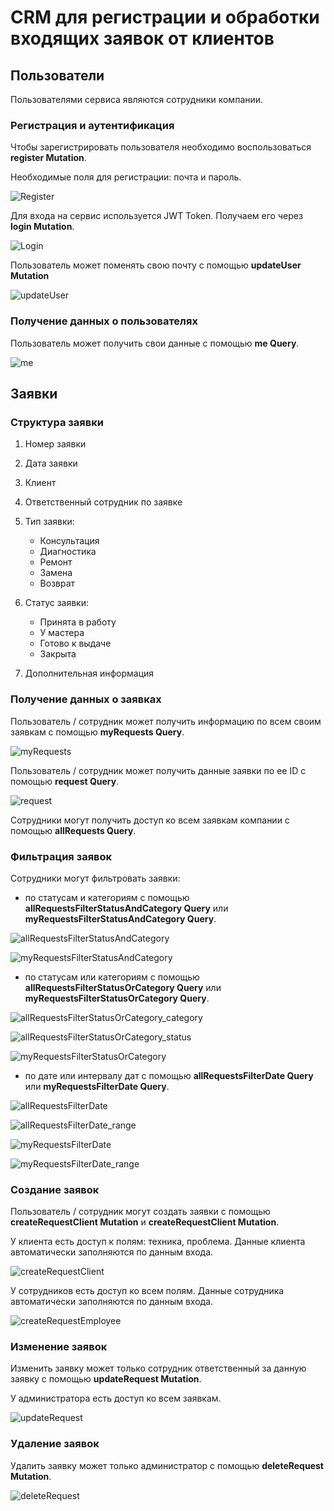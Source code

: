 # CRM для регистрации и обработки входящих заявок от клиентов

## Пользователи

Пользователями сервиса являются сотрудники компании.

### Регистрация и аутентификация

Чтобы зарегистрировать пользователя необходимо воспользоваться **register Mutation**.

Необходимые поля для регистрации: почта и пароль.

![Register](img/register.png)

Для входа на сервис используется JWT Token. Получаем его через **login Mutation**.

![Login](img/login.png)

Пользователь может поменять свою почту с помощью **updateUser Mutation**

![updateUser](img/updateUser.png)

### Получение данных о пользователях

Пользователь может получить свои данные с помощью **me Query**.

![me](img/me.png)

## Заявки

### Структура заявки

1. Номер заявки

2. Дата заявки

3. Клиент

4. Ответственный сотрудник по заявке

5. Тип заявки:

   - Консультация
   - Диагностика
   - Ремонт
   - Замена
   - Возврат

6. Статус заявки:

   - Принята в работу
   - У мастера
   - Готово к выдаче
   - Закрыта

7. Дополнительная информация

### Получение данных о заявках

Пользователь / сотрудник может получить информацию по всем своим заявкам с помощью **myRequests Query**.

![myRequests](img/myRequests.png)

Пользователь / сотрудник может получить данные заявки по ее ID с помощью **request Query**.

![request](img/request.png)

Сотрудники могут получить доступ ко всем заявкам компании с помощью **allRequests Query**.

### Фильтрация заявок

Сотрудники могут фильтровать заявки:

- по статусам и категориям с помощью **allRequestsFilterStatusAndCategory Query** или **myRequestsFilterStatusAndCategory Query**.

![allRequestsFilterStatusAndCategory](img/allRequestsFilterStatusAndCategory.png)

![myRequestsFilterStatusAndCategory](img/myRequestsFilterStatusAndCategory.png)

- по статусам или категориям с помощью **allRequestsFilterStatusOrCategory Query** или **myRequestsFilterStatusOrCategory Query**.

![allRequestsFilterStatusOrCategory_category](img/allRequestsFilterStatusOrCategory_category.png)

![allRequestsFilterStatusOrCategory_status](img/allRequestsFilterStatusOrCategory_status.png)

![myRequestsFilterStatusOrCategory](img/myRequestsFilterStatusOrCategory.png)

- по дате или интервалу дат с помощью **allRequestsFilterDate Query** или **myRequestsFilterDate Query**.

![allRequestsFilterDate](img/allRequestsFilterDate.png)

![allRequestsFilterDate_range](img/allRequestsFilterDate_range.png)

![myRequestsFilterDate](img/myRequestsFilterDate.png)

![myRequestsFilterDate_range](img/myRequestsFilterDate_range.png)

### Создание заявок

Пользователь / сотрудник могут создать заявки с помощью **createRequestClient Mutation** и **createRequestClient Mutation**.

У клиента есть доступ к полям: техника, проблема. Данные клиента автоматически заполняются по данным входа.

![createRequestClient](img/createRequestClient.png)

У сотрудников есть доступ ко всем полям. Данные сотрудника автоматически заполняются по данным входа.

![createRequestEmployee](img/createRequestEmployee.png)

### Изменение заявок

Изменить заявку может только сотрудник ответственный за данную заявку с помощью **updateRequest Mutation**.

У администратора есть доступ ко всем заявкам.

![updateRequest](img/updateRequest.png)

### Удаление заявок

Удалить заявку может только администратор с помощью **deleteRequest Mutation**.

![deleteRequest](img/deleteRequest.png)
